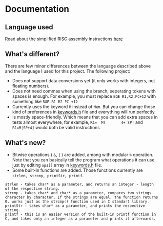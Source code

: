 # Documentation

## Language used

Read about the simplified RISC assembly instructions [here](https://github.com/Gluncho/Assembly-Emulator/blob/main/12-Computer-Architecture.pdf)

## What's different?
There are few minor differences between the language described above and the language I used for this project.
The following project:
* Does not support data conversions yet (it only works with integers, not floating numbers).
* Does not need commas when using the branch, seperating tokens with spaces is enough. For example, you must replace ```BGE R1,R2,PC+12``` with something like ```BGE R1 R2 PC +12```
* Currently uses the keyword `M` instead of `Mem`. But you can change those kind of preferences in [keywords.h](https://github.com/Gluncho/Assembly-Emulator/blob/main/keywords.h) file and everything will run perfectly.
* Is mostly space-friendly. Which means that you can add extra spaces in tests almost everywhere, for example, ```R1=  M[       4+ SP]``` and ```R1=M[SP+4]``` would both be valid instructions

## What's new?
* Bitwise operations ( ```&```, ```|``` ) are added, among with modular ```%``` operation. Note that you can basically tell the program what operations it can use just by editing ```ops[]``` array in [keywords.h](https://github.com/Gluncho/Assembly-Emulator/blob/main/keywords.h) file.
* Some built-in functions are added. Those functions currently are ```strlen, strcmp, printStr, printf```.
```
strlen - takes char* as a parameter, and returns an integer - length of the respective string.
strcmp - takes char* and char* as a parameter, compares two strings character by character. If the strings are equal, the function returns 0. works just as the strcmp() function used in C standart library.
printStr - takes char* as a parameter, and prints the respective string.
printf - this is an easier version of the built-in printf function in C, and takes only an integer as a parameter and prints it afterwards.
```
